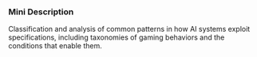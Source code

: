 ### Mini Description

Classification and analysis of common patterns in how AI systems exploit specifications, including taxonomies of gaming behaviors and the conditions that enable them.
